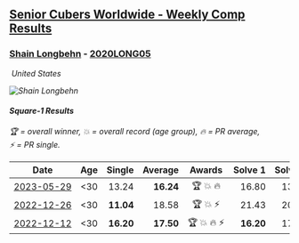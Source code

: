 <style>table {white-space: nowrap;}</style>
<link rel="stylesheet" type="text/css" href="/scw-comp/css/flags.css" />

## [Senior Cubers Worldwide - Weekly Comp Results](/scw-comp/results/)
### [Shain Longbehn](README.md) - [2020LONG05](https://www.worldcubeassociation.org/persons/2020LONG05?event=sq1)

<i class="flag flag-US" />&nbsp;United States

![Shain Longbehn](1646700186.jpg)

#### Square-1 Results

<span style="white-space: nowrap;">🏆 = overall winner</span>, <span style="white-space: nowrap;">💥 = overall record (age group)</span>, <span style="white-space: nowrap;">🔥 = PR average</span>, <span style="white-space: nowrap;">⚡ = PR single</span>.

| Date | Age | Single | Average | Awards | Solve 1 | Solve 2 | Solve 3 | Solve 4 | Solve 5 | Video |
| :--: | :--: | --: | --: | :--: | --: | --: | --: | --: | --: | :-- |
| [2023-05-29](../../results/2023-05-29/sq1.md) | <30 | 13.24 | **16.24** | 🏆 💥 🔥 | 16.80 | 13.24 | 17.49 | 14.44 | 19.44 | [Desktop](https://www.facebook.com/100053353548923/videos/2538116206354414) / [Mobile](https://m.facebook.com/100053353548923/videos/2538116206354414) |
| [2022-12-26](../../results/2022-12-26/sq1.md) | <30 | **11.04** | 18.58 | 🏆 💥 ⚡ | 21.43 | 20.16 | **11.04** | 18.71 | 16.88 | [Desktop](https://www.facebook.com/events/1093949927944727/permalink/1099210387418681) / [Mobile](https://m.facebook.com/events/1093949927944727?view=permalink&id=1099210387418681) |
| [2022-12-12](../../results/2022-12-12/sq1.md) | <30 | **16.20** | **17.50** | 🏆 💥 🔥 ⚡ | **16.20** | 17.26 | 17.46 | 17.77 | 19.71 | [Desktop](https://www.facebook.com/events/663641112081341/permalink/665639001881552) / [Mobile](https://m.facebook.com/events/663641112081341?view=permalink&id=665639001881552) |


<!-- Global site tag (gtag.js) - Google Analytics -->
<script async src="https://www.googletagmanager.com/gtag/js?id=UA-86348435-3"></script>
<script>window.dataLayer = window.dataLayer || []; function gtag() {dataLayer.push(arguments);} gtag('js', new Date()); gtag('config', 'UA-86348435-3');</script>
